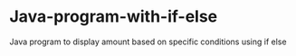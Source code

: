 # Java-program-with-if-else
Java program to display amount based on specific conditions using if else
